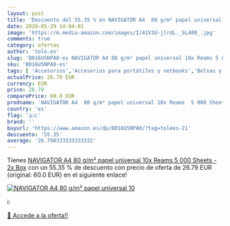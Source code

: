 ```yaml
---
layout: post
title: 'Descuento del 55.35 % en NAVIGATOR A4  80 g/m² papel universal 10'
date: 2020-05-29 14:04:01
image: 'https://m.media-amazon.com/images/I/41V3U-jlrdL._SL400_.jpg'
comments: true
category: ofertas
author: 'tole.es'
slug: 'B016U5NPA0-es NAVIGATOR A4 80 g/m² papel universal 10x Reams 5 000...'
sku: 'B016U5NPA0-es'
tags: [ 'Accesorios','Accesorios para portátiles y netbooks','Bolsas y fundas para portátiles y netbooks','Bolígrafos, lápices y útiles de escritura','Equipaje','Informática','Mochilas','Mochilas para portátiles y netbooks','Mochilas tipo casual','Oficina y papelería','Rotuladores permanentes','Rotuladores y subrayadores','papel','universal', ]
actualPrice: 26.79 EUR
currency: EUR
price: 26.79
comparePrice: 60.0 EUR
prodname: 'NAVIGATOR A4  80 g/m² papel universal 10x Reams  5 000 Sheets  - 2x Box'
country: 'es'
flag: '🇪🇸'
brand: ''
buyurl: 'https://www.amazon.es/dp/B016U5NPA0/?tag=tolees-21'
descuento: '55.35'
average: '26.798333333333332'
---
```


Tienes [NAVIGATOR A4  80 g/m² papel universal 10x Reams  5 000 Sheets  - 2x Box](https://www.amazon.es/dp/B016U5NPA0/?tag=tolees-21) con un 55.35 % de descuento con precio de oferta de 26.79 EUR (original: 60.0 EUR) en el siguiente enlace!

[![NAVIGATOR A4  80 g/m² papel universal 10](https://m.media-amazon.com/images/I/41V3U-jlrdL._SL400_.jpg)](https://www.amazon.es/dp/B016U5NPA0/?tag=tolees-21)

ℹ️:


[🛒 Accede a la oferta!!](https://www.amazon.es/dp/B016U5NPA0/?tag=tolees-21)
